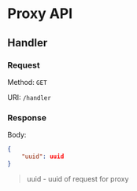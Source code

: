 # Proxy API

## Handler

### Request

Method: `GET`

URI: `/handler`

### Response

Body:
```json
{
    "uuid": uuid
}
```

> uuid - uuid of request for proxy


